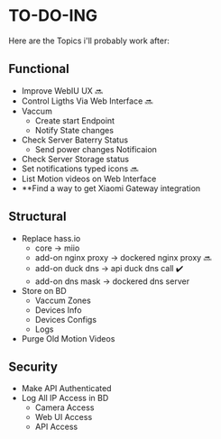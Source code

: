 # TO-DO-ING

Here are the Topics i'll probably work after:

## Functional
 - Improve WebIU UX :soon:
 - Control Ligths Via Web Interface :soon:
 - Vaccum
   - Create start Endpoint
   - Notify State changes
 - Check Server Baterry Status
    - Send power changes Notificaion
 - Check Server Storage status
 - Set notifications typed icons :soon:
 - List Motion videos on Web Interface
 - **Find a way to get Xiaomi Gateway  integration

## Structural
 - Replace hass.io
   - core -> miio
   - add-on nginx proxy -> dockered nginx proxy :soon:
   - add-on duck dns -> api duck dns call :heavy_check_mark:
   - add-on dns mask -> dockered dns server
 - Store on BD
   - Vaccum Zones
   - Devices Info
   - Devices Configs
   - Logs
 - Purge Old Motion Videos

## Security
 - Make API Authenticated
 - Log All IP Access in BD
    - Camera Access
    - Web UI Access
    - API Access
